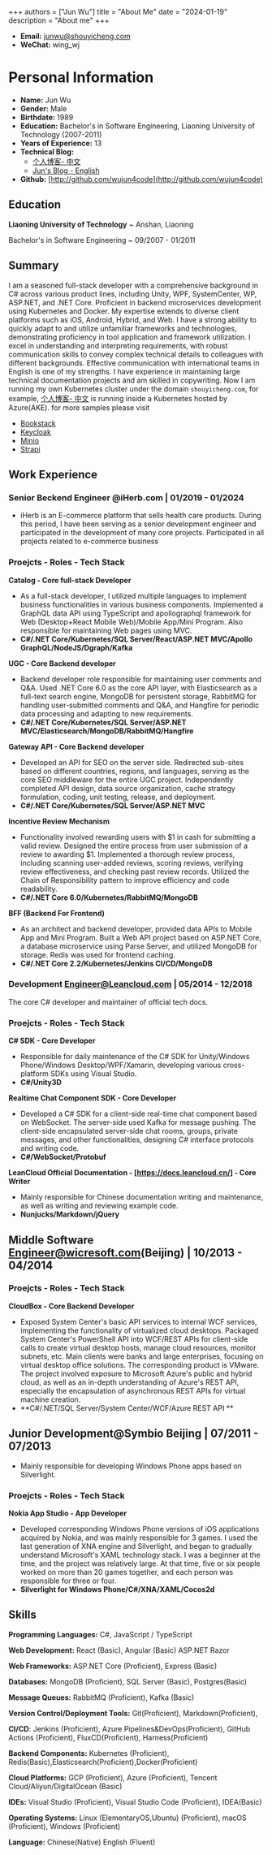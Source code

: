 +++
authors = ["Jun Wu"]
title = "About Me"
date = "2024-01-19"
description = "About me"
+++

- **Email:** junwu@shouyicheng.com
- **WeChat:** wing_wj

# Personal Information

- **Name:** Jun Wu
- **Gender:** Male
- **Birthdate:** 1989
- **Education:** Bachelor's in Software Engineering, Liaoning University of Technology (2007-2011)
- **Years of Experience:** 13
- **Technical Blog:** 
    - [个人博客- 中文](https://blog.shouyicheng.com)
    - [Jun's Blog - English](https://junwu.shouyicheng.com/)
- **Github:** [http://github.com/wujun4code](http://github.com/wujun4code)


## Education

**Liaoning University of Technology**
  ~ Anshan, Liaoning

Bachelor's in Software Engineering
  ~ 09/2007 - 01/2011

## Summary

I am a seasoned full-stack developer with a comprehensive background in C# across various product lines, including Unity, WPF, SystemCenter, WP, ASP.NET, and .NET Core. Proficient in backend microservices development using Kubernetes and Docker. My expertise extends to diverse client platforms such as iOS, Android, Hybrid, and Web. I have a strong ability to quickly adapt to and utilize unfamiliar frameworks and technologies, demonstrating proficiency in tool application and framework utilization. I excel in understanding and interpreting requirements, with robust communication skills to convey complex technical details to colleagues with different backgrounds. Effective communication with international teams in English is one of my strengths. I have experience in maintaining large technical documentation projects and am skilled in copywriting.
Now I am running my own Kubernetes cluster under the domain `shouyicheng.com`, for example, [个人博客- 中文](https://blog.shouyicheng.com) is running inside a Kubernetes hosted by Azure(AKE). for more samples please visit 

- [Bookstack](https://bookstack.shouyicheng.com/)
- [Keycloak](https://keycloak.shouyicheng.com/)
- [Minio](https://console.minio.shouyicheng.com/)
- [Strapi](https://strapi.shouyicheng.com/)


## Work Experience

### Senior Beckend Engineer @iHerb.com | 01/2019 - 01/2024

- iHerb is an E-commerce platform that sells health care products. During this period, I have been serving as a senior development engineer and participated in the development of many core projects. Participated in all projects related to e-commerce business

### Proejcts - Roles - Tech Stack

**Catalog - Core full-stack Developer**

- As a full-stack developer, I utilized multiple languages to implement business functionalities in various business components. Implemented a GraphQL data API using TypeScript and apollographql framework for Web (Desktop+React Mobile Web)/Mobile App/Mini Program. Also responsible for maintaining Web pages using MVC.
- **C#/.NET Core/Kubernetes/SQL Server/React/ASP.NET MVC/Apollo GraphQL/NodeJS/Dgraph/Kafka**

**UGC - Core Backend developer** 
- Backend developer role responsible for maintaining user comments and Q&A. Used .NET Core 6.0 as the core API layer, with Elasticsearch as a full-text search engine, MongoDB for persistent storage, RabbitMQ for handling user-submitted comments and Q&A, and Hangfire for periodic data processing and adapting to new requirements.
- **C#/.NET Core/Kubernetes/SQL Server/ASP.NET MVC/Elasticsearch/MongoDB/RabbitMQ/Hangfire**

**Gateway API - Core Backend developer**

- Developed an API for SEO on the server side. Redirected sub-sites based on different countries, regions, and languages, serving as the core SEO middleware for the entire UGC project. Independently completed API design, data source organization, cache strategy formulation, coding, unit testing, release, and deployment.
- **C#/.NET Core/Kubernetes/SQL Server/ASP.NET MVC**

**Incentive Review Mechanism**
- Functionality involved rewarding users with $1 in cash for submitting a valid review. Designed the entire process from user submission of a review to awarding $1. Implemented a thorough review process, including scanning user-added reviews, scoring reviews, verifying review effectiveness, and checking past review records. Utilized the Chain of Responsibility pattern to improve efficiency and code readability.
- **C#/.NET Core 6.0/Kubernetes/RabbitMQ/MongoDB**

**BFF (Backend For Frontend)**
- As an architect and backend developer, provided data APIs to Mobile App and Mini Program. Built a Web API project based on ASP.NET Core, a database microservice using Parse Server, and utilized MongoDB for storage. Redis was used for frontend caching.
- **C#/.NET Core 2.2/Kubernetes/Jenkins CI/CD/MongoDB**

### Development Engineer@Leancloud.com | 05/2014 - 12/2018

The core C# developer and maintainer of official tech docs.

### Proejcts - Roles - Tech Stack

**C# SDK -  Core Developer**
- Responsible for daily maintenance of the C# SDK for Unity/Windows Phone/Windows Desktop/WPF/Xamarin, developing various cross-platform SDKs using Visual Studio.
- **C#/Unity3D**

**Realtime Chat Component SDK - Core Developer**
- Developed a C# SDK for a client-side real-time chat component based on WebSocket. The server-side used Kafka for message pushing. The client-side encapsulated server-side chat rooms, groups, private messages, and other functionalities, designing C# interface protocols and writing code.
- **C#/WebSocket/Protobuf**


**LeanCloud Official Documentation - [https://docs.leancloud.cn/] - Core Writer**

- Mainly responsible for Chinese documentation writing and maintenance, as well as writing and reviewing example code.
- **Nunjucks/Markdown/jQuery**

## Middle Software Engineer@wicresoft.com(Beijing) | 10/2013 - 04/2014

### Proejcts - Roles - Tech Stack

**CloudBox - Core Backend Developer**

- Exposed System Center's basic API services to internal WCF services, implementing the functionality of virtualized cloud desktops. Packaged System Center's PowerShell API into WCF/REST APIs for client-side calls to create virtual desktop hosts, manage cloud resources, monitor subnets, etc. Main clients were banks and large enterprises, focusing on virtual desktop office solutions. The corresponding product is VMware. The project involved exposure to Microsoft Azure's public and hybrid cloud, as well as an in-depth understanding of Azure's REST API, especially the encapsulation of asynchronous REST APIs for virtual machine creation.
- **C#/.NET/SQL Server/System Center/WCF/Azure REST API **


## Junior Development@Symbio Beijing | 07/2011 - 07/2013

- Mainly responsible for developing Windows Phone apps based on Silverlight.

### Proejcts - Roles - Tech Stack

**Nokia App Studio - App Developer**

- Developed corresponding Windows Phone versions of iOS applications acquired by Nokia, and was mainly responsible for 3 games. I used the last generation of XNA engine and Silverlight, and began to gradually understand Microsoft's XAML technology stack. I was a beginner at the time, and the project was relatively large. At that time, five or six people worked on more than 20 games together, and each person was responsible for three or four.
- **Silverlight for Windows Phone/C#/XNA/XAML/Cocos2d**

## Skills

**Programming Languages:** <span class="iconify" data-icon="vscode-icons:file-type-csharp"></span> C#, <span class="iconify" data-icon="vscode-icons:file-type-js-official"></span> JavaScript / <span class="iconify" data-icon="vscode-icons:file-type-typescript-official"></span> TypeScript

**Web Development:** <span class="iconify" data-icon="vscode-icons:file-type-reactjs"></span> React (Basic), <span class="iconify" data-icon="vscode-icons:file-type-angular"></span> Angular (Basic) <span class="iconify" data-icon="vscode-icons:file-type-asp"></span> ASP.NET Razor

**Web Frameworks:** <span class="iconify" data-icon="vscode-icons:file-type-asp"></span>ASP.NET Core (Proficient), <span class="iconify" data-icon="vscode-icons:file-type-node"></span> Express (Basic)

**Databases:** <span class="iconify" data-icon="vscode-icons:file-type-mongo"></span> MongoDB (Proficient), <span class="iconify" data-icon="vscode-icons:file-type-sql"></span>SQL Server (Basic), <span class="iconify" data-icon="vscode-icons:file-type-sql"></span>Postgres(Basic)

**Message Queues:** <span class="iconify" data-icon="logos:rabbitmq-icon"></span>RabbitMQ (Proficient), <span class="iconify" data-icon="logos:kafka-icon"></span> Kafka (Basic)

**Version Control/Deployment Tools:** <span class="iconify" data-icon="mdi:git" data-inline="false"></span>Git(Proficient), <span class="iconify" data-icon="material-symbols:markdown" data-inline="false"></span>Markdown(Proficient),

**CI/CD**: <span class="iconify" data-icon="vscode-icons:file-type-jenkins" data-inline="false"></span>Jenkins (Proficient), <span class="iconify" data-icon="vscode-icons:file-type-azurepipelines"></span>Azure Pipelines&DevOps(Proficient), <span class="iconify" data-icon="logos:github-actions" data-inline="false"></span>GitHub Actions (Proficient), <span class="iconify" data-icon="simple-icons:flux" data-inline="false"></span>FluxCD(Proficient), <span class="iconify" data-icon="logos:harness-icon" data-inline="false"></span>Harness(Proficient)

**Backend Components:** <span class="iconify" data-icon="logos:kubernetes" data-inline="false"></span>Kubernetes (Proficient), <span class="iconify" data-icon="logos:redis" data-inline="false"></span>Redis(Basic),<span class="iconify" data-icon="vscode-icons:file-type-elastic" data-inline="false"></span>Elasticsearch(Proficient),<span class="iconify" data-icon="vscode-icons:file-type-docker" data-inline="false"></span>Docker(Proficient)

**Cloud Platforms:** <span class="iconify" data-icon="skill-icons:gcp-light" data-inline="false"></span>GCP (Proficient), <span class="iconify" data-icon="logos:azure-icon" data-inline="false"></span>Azure (Proficient), <span class="iconify" data-icon="icon-park:tencent-qq" data-inline="false"></span>Tencent Cloud/<span class="iconify" data-icon="ant-design:aliyun-outlined" data-inline="false"></span>Aliyun/<span class="iconify" data-icon="devicon:digitalocean" data-inline="false"></span>DigitalOcean (Basic)

**IDEs:** <span class="iconify" data-icon="logos:visual-studio" data-inline="false"></span>Visual Studio (Proficient), <span class="iconify" data-icon="logos:visual-studio-code" data-inline="false"></span>Visual Studio Code (Proficient), <span class="iconify" data-icon="skill-icons:idea-light" data-inline="false"></span>IDEA(Basic)

**Operating Systems:** <span class="iconify" data-icon="devicon:linux" data-inline="false"></span>Linux (ElementaryOS,Ubuntu) (Proficient), <span class="iconify" data-icon="gravity-ui:logo-macos" data-inline="false"></span>macOS (Proficient), <span class="iconify" data-icon="logos:microsoft-windows-icon" data-inline="false"></span>Windows (Proficient)

**Language:** <span class="iconify" data-icon="icon-park-solid:chinese-one" data-inline="false"></span>Chinese(Native) <span class="iconify" data-icon="icon-park:english" data-inline="false"></span>English (Fluent)
